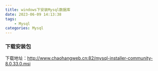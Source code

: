```yaml
---
title: windows下安装Mysql数据库
date: 2023-06-09 14:13:38
tags:
    - Mysql
categories: Mysql
---
```


### 下载安装包
下载地址：http://www.chaohangweb.cn:82/mysql-installer-community-8.0.33.0.msi